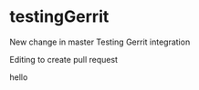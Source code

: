 testingGerrit
=============
New change in master
Testing Gerrit integration

Editing to create pull request


hello

